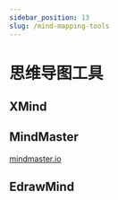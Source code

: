 ```yaml
---
sidebar_position: 13
slug: /mind-mapping-tools
---
```


# 思维导图工具





## XMind



## MindMaster

[mindmaster.io](https://www.mindmaster.io/)



## EdrawMind
